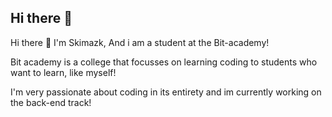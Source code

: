 ## Hi there 👋

Hi there 👋 I'm Skimazk, And i am a student at the Bit-academy!

Bit academy is a college that focusses on learning coding to students who want to learn, like myself!

I'm very passionate about coding in its entirety and im currently working on the back-end track!
